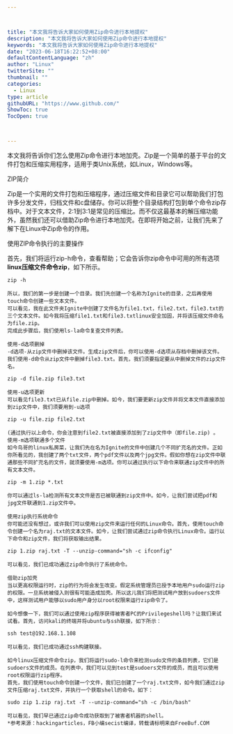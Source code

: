 ```yaml
---



title: "本文我将告诉大家如何使用Zip命令进行本地提权"
description: "本文我将告诉大家如何使用Zip命令进行本地提权"
keywords: "本文我将告诉大家如何使用Zip命令进行本地提权"
date: "2023-06-18T16:22:52+08:00"
defaultContentLanguage: "zh"
author: "Linux"
twitterSite: ""
thumbnail: ""
categories:
  - Linux
type: article
githubURL: "https://www.github.com/"
ShowToc: true
TocOpen: true



---
```


本文我将告诉你们怎么使用Zip命令进行本地加壳。Zip是一个简单的基于平台的文件打包和压缩实用程序，适用于类Unix系统，如Linux，Windows等。

ZIP简介

Zip是一个实用的文件打包和压缩程序，通过压缩文件和目录它可以帮助我们打包许多分发文件，归档文件和c盘储存。你可以将整个目录结构打包到单个命令zip存档中。对于文本文件，2:1到3:1是常见的压缩比。而不仅这最基本的解压缩功能外，虽然我们还可以借助Zip命令进行本地加壳。在即将开始之前，让我们先来了解下在Linux中Zip命令的作用。

使用ZIP命令执行的主要操作

首先，我们将运行zip-h命令，查看帮助；它会告诉你zip命令中可用的所有选项 **linux压缩文件命令zip**，如下所示。

```
zip -h

所以，我们的第一步是创建一个目录。我们先创建一个名称为Ignite的目录，之后再使用touch命令创建一些文本文件。
可以看见，我在此文件夹Ignite中创建了文件名为file1.txt，file2.txt，file3.txt的三个文本文件。如今我将压缩file1.txt和file3.txtlinux安全加固，并将该压缩文件命名为file.zip。
完成此步骤后，我们使用ls-la命令复查文件列表。

使用-d选项删掉
-d选项-从zip文件中删掉该文件。生成zip文件后，你可以使用-d选项从存档中删掉该文件。我们使用-d命令从zip文件中删掉file3.txt。首先，我们须要指定要从中删掉文件的zip文件名。

zip -d file.zip file3.txt

使用-u选项更新
可以看见file3.txt已从file.zip中删掉。如今，我们要更新zip文件并将文本文件直接添加到zip文件中，我们须要用到-u选项

zip -u file.zip file2.txt

(通过执行以上命令，你会注意到file2.txt被直接添加到了zip文件中（即file.zip) 。
使用-m选项联通多个文件
如今鸟哥的linux私房菜，让我们先在名为Ignite的文件中创建几个不同扩充名的文件。正如你所看见的，我创建了两个txt文件，两个pdf文件以及两个jpg文件。假如你想在zip文件中联通那些不同扩充名的文件，就须要使用-m选项。你可以通过执行以下命令来联通zip文件中的所有文本文件。

zip -m 1.zip *.txt

你可以通过ls-la检测所有文本文件是否已被联通到zip文件中。如今，让我们尝试把pdf和jpg文件联通到1.zip文件中。

使用zip执行系统命令
你可能还没有想过，或许我们可以使用zip文件来运行任何的Linux命令。首先，使用touch命令创建一个名为raj.txt的文本文件。如今，让我们尝试通过zip命令执行Linux命令。运行以下命令和zip文件，我们将获取输出结果。

zip 1.zip raj.txt -T --unzip-command="sh -c ifconfig"

可以看见，我们已成功通过zip命令执行了系统命令。

借助zip加壳
当以更高权限运行时，zip的行为将会发生改变。假定系统管理员已授予本地用户sudo运行zip的权限。一旦系统被侵入则很有可能造成加壳。所以这儿我们将把测试用户放到sudoers文件中，这样测试用户能够以sudo用户身分以root权限来运行zip命令了。

如今想像一下，我们可以通过使用zip程序获得被害者PC的Privilegeshell吗？让我们来试试看。首先，访问kali的终端并将ubuntu与ssh联接，如下所示：

ssh test@192.168.1.108

可以看见，我们已成功通过ssh构建联接。

如今linux压缩文件命令zip，我们将运行sudo-l命令来检测sudo文件的条目列表，它们是sudoers文件的成员。在列表中，我们可以见到test是sudoers文件的成员，而且可以使用root权限运行zip程序。
首先，我们使用touch命令创建一个文件，我们已创建了一个raj.txt文件，如今我们通过zip文件压缩raj.txt文件，并执行一个获取shell的命令。如下：

sudo zip 1.zip raj.txt -T --unzip-command="sh -c /bin/bash"

可以看见，我们早已通过zip命令成功获取到了被害者机器的shell。
*参考来源：hackingarticles，FB小编secist编译，转载请标明来自FreeBuf.COM
```